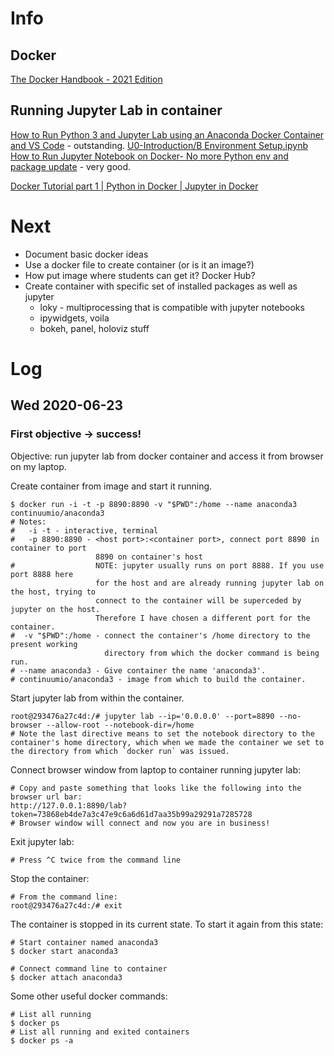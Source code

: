 # Info

## Docker

[The Docker Handbook - 2021 Edition](https://www.freecodecamp.org/news/the-docker-handbook/)

## Running Jupyter Lab in container

[How to Run Python 3 and Jupyter Lab using an Anaconda Docker Container and VS Code](https://www.youtube.com/watch?v=cK7vgjOntqM) - outstanding. [U0-Introduction/B Environment Setup.ipynb](https://github.com/GonzagaCPSC322/U0-Introduction/blob/master/B%20Environment%20Setup.ipynb)  
[How to Run Jupyter Notebook on Docker- No more Python env and package update](https://towardsdatascience.com/how-to-run-jupyter-notebook-on-docker-7c9748ed209f) - very good.

[Docker Tutorial part 1 | Python in Docker | Jupyter in Docker](https://www.youtube.com/watch?v=At5alroIsic)  

# Next

- Document basic docker ideas
- Use a docker file to create container (or is it an image?)
- How put image where students can get it? Docker Hub?
- Create container with specific set of installed packages as well as jupyter
    - loky - multiprocessing that is compatible with jupyter notebooks
    - ipywidgets, voila
    - bokeh, panel, holoviz stuff

# Log

## Wed 2020-06-23

### First objective &rarr; success!

Objective: run jupyter lab from docker container and access it from browser on my laptop.

Create container from image and start it running.

    $ docker run -i -t -p 8890:8890 -v "$PWD":/home --name anaconda3 continuumio/anaconda3
    # Notes:
    #   -i -t - interactive, terminal
    #   -p 8890:8890 - <host port>:<container port>, connect port 8890 in container to port
                       8890 on container's host
    #                  NOTE: jupyter usually runs on port 8888. If you use port 8888 here
                       for the host and are already running jupyter lab on the host, trying to 
                       connect to the container will be superceded by jupyter on the host.
                       Therefore I have chosen a different port for the container.
    #  -v "$PWD":/home - connect the container's /home directory to the present working
                         directory from which the docker command is being run.
    # --name anaconda3 - Give container the name 'anaconda3'.
    # continuumio/anaconda3 - image from which to build the container.
    
Start jupyter lab from within the container.

    root@293476a27c4d:/# jupyter lab --ip='0.0.0.0' --port=8890 --no-browser --allow-root --notebook-dir=/home
    # Note the last directive means to set the notebook directory to the container's home directory, which when we made the container we set to the directory from which `docker run` was issued.
    
Connect browser window from laptop to container running jupyter lab:

    # Copy and paste something that looks like the following into the browser url bar:
    http://127.0.0.1:8890/lab?token=73868eb4de7a3c47e9c6a6d61d7aa35b99a29291a7285728
    # Browser window will connect and now you are in business!
    
Exit jupyter lab:

    # Press ^C twice from the command line
        
Stop the container:

    # From the command line:
    root@293476a27c4d:/# exit
    
The container is stopped in its current state. To start it again from this state:
    
    # Start container named anaconda3
    $ docker start anaconda3

    # Connect command line to container 
    $ docker attach anaconda3
    
Some other useful docker commands:
    
    # List all running
    $ docker ps
    # List all running and exited containers
    $ docker ps -a